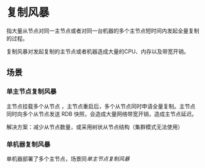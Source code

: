# 复制风暴

指大量从节点对同一主节点或者对同一台机器的多个主节点短时间内发起全量复制的过程。

复制风暴对发起复制的主节点或者机器造成大量的CPU、内存以及带宽开销。

## 场景

### 单主节点复制风暴

主节点挂载多个从节点 ，主节点重启后，多个从节点同时申请全量复制。主节点同时向多个从节点发送 RDB 快照，会造成大量网络带宽开销，造成主节点延迟。

解决方案：减少从节点数量，或采用树状从节点结构（集群模式无法使用）

### 单机器复制风暴

单机器部署了多个主节点，场景同*单主节点复制风暴*



